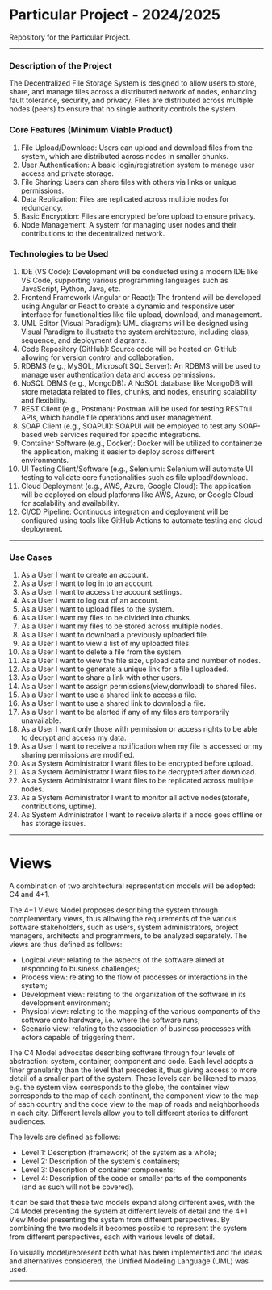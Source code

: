 # Particular Project - 2024/2025

Repository for the Particular Project.

---------------------------------------

### **Description of the Project**

The Decentralized File Storage System is designed to allow users to store, share, and manage 
files across a distributed network of nodes, enhancing fault tolerance, security, and privacy. 
Files are distributed across multiple nodes (peers) to ensure that no single authority controls 
the system. 

### **Core Features (Minimum Viable Product)** 

1. File Upload/Download: Users can upload and download files from the system, which 
are distributed across nodes in smaller chunks. 
2. User Authentication: A basic login/registration system to manage user access and 
private storage. 
3. File Sharing: Users can share files with others via links or unique permissions. 
4. Data Replication: Files are replicated across multiple nodes for redundancy. 
5. Basic Encryption: Files are encrypted before upload to ensure privacy. 
6. Node Management: A system for managing user nodes and their contributions to the 
decentralized network. 


### **Technologies to be Used**

1. IDE (VS Code): Development will be conducted using a modern IDE like 
VS Code, supporting various programming languages such as JavaScript, Python, Java, etc. 
2. Frontend Framework (Angular or React): The frontend will be developed using 
Angular or React to create a dynamic and responsive user interface for functionalities 
like file upload, download, and management. 
3. UML Editor (Visual Paradigm): UML diagrams will be designed using Visual Paradigm to illustrate the system architecture, including class, sequence, and deployment diagrams. 
4. Code Repository (GitHub): Source code will be hosted on GitHub allowing for version control and collaboration. 
5. RDBMS (e.g., MySQL, Microsoft SQL Server): An RDBMS will be used to manage user authentication data and access permissions. 
6. NoSQL DBMS (e.g., MongoDB): A NoSQL database like MongoDB will store metadata related to files, chunks, and nodes, ensuring scalability and flexibility. 
7. REST Client (e.g., Postman): Postman will be used for testing RESTful APIs, which handle file operations and user management. 
8. SOAP Client (e.g., SOAPUI): SOAPUI will be employed to test any SOAP-based web services required for specific integrations. 
9. Container Software (e.g., Docker): Docker will be utilized to containerize the application, making it easier to deploy across different environments. 
10. UI Testing Client/Software (e.g., Selenium): Selenium will automate UI testing to validate core functionalities such as file upload/download. 
11. Cloud Deployment (e.g., AWS, Azure, Google Cloud): The application will be deployed on cloud platforms like AWS, Azure, or Google Cloud for scalability and availability. 
12. CI/CD Pipeline: Continuous integration and deployment will be configured using tools like GitHub Actions to automate testing and cloud deployment.

-------------------------------------------------------------------------------------------------------------------------

### **Use Cases**

1. As a User I want to create an account.
2. As a User I want to log in to an account.
3. As a User I want to access the account settings.
4. As a User I want to log out of an account.
5. As a User I want to upload files to the system.
6. As a User I want my files to be divided into chunks.
7. As a User I want my files to be stored across multiple nodes.
8. As a User I want to download a previously uploaded file.
9. As a User I want to view a list of my uploaded files.
10. As a User I want to delete a file from the system.
11. As a User I want to view the file size, upload date and number of nodes.
12. As a User I want to generate a unique link for a file I uploaded.
13. As a User I want to share a link with other users.
14. As a User I want to assign permissions(view,donwload) to shared files.
15. As a User I want to use a shared link to access a file.
16. As a User I want to use a shared link to download a file.
17. As a User I want to be alerted if any of my files are temporarily unavailable.
18. As a User I want only those with permission or access rights to be able to decrypt and access my data.
19. As a User I want to receive a notification when my file is accessed or my sharing permissions are modified.
20. As a System Administrator I want files to be encrypted before upload.
21. As a System Administrator I want files to be decrypted after download.
22. As a System Administrator I want files to be replicated across multiple nodes.
23. As a System Administrator I want to monitor all active nodes(storafe, contributions, uptime).
24. As System Administrator I want to receive alerts if a node goes offline or has storage issues.

-------------------------------------------------------------------------------------------------------------------------

# Views

A combination of two architectural representation models will be adopted: C4 and 4+1.

The 4+1 Views Model proposes describing the system through complementary views, thus allowing the requirements of the various software stakeholders, such as users, system administrators, project managers, architects and programmers, to be analyzed separately. The views are thus defined as follows:

- Logical view: relating to the aspects of the software aimed at responding to business challenges;
- Process view: relating to the flow of processes or interactions in the system;
- Development view: relating to the organization of the software in its development environment;
- Physical view: relating to the mapping of the various components of the software onto hardware, i.e. where the software runs;
- Scenario view: relating to the association of business processes with actors capable of triggering them.

The C4 Model advocates describing software through four levels of abstraction: system, container, component and code. Each level adopts a finer granularity than the level that precedes it, thus giving access to more detail of a smaller part of the system. These levels can be likened to maps, e.g. the system view corresponds to the globe, the container view corresponds to the map of each continent, the component view to the map of each country and the code view to the map of roads and neighborhoods in each city.
Different levels allow you to tell different stories to different audiences.

The levels are defined as follows:
- Level 1: Description (framework) of the system as a whole;
- Level 2: Description of the system's containers;
- Level 3: Description of container components;
- Level 4: Description of the code or smaller parts of the components (and as such will not be covered).

It can be said that these two models expand along different axes, with the C4 Model presenting the system at different levels of detail and the 4+1 View Model presenting the system from different perspectives. By combining the two models it becomes possible to represent the system from different perspectives, each with various levels of detail.

To visually model/represent both what has been implemented and the ideas and alternatives considered, the Unified Modeling Language (UML) was used.

-------------------------------------------------